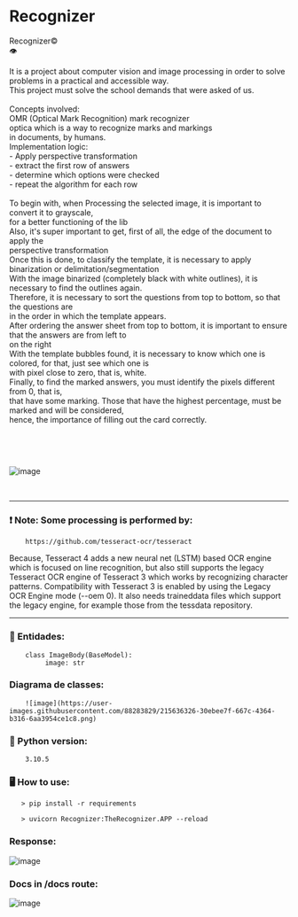 # Recognizer 

Recognizer©<br>
        👁 <p>It is a project about computer vision and image processing in order to solve<br>
        problems in a practical and accessible way.<br>
        This project must solve the school demands that were asked of us.<br><br>
        Concepts involved:<br>
        &#09;    OMR (Optical Mark Recognition) mark recognizer<br>
        &#09;    optica which is a way to recognize marks and markings<br>
         &#09;   in documents, by humans.<br>
         &#09;   Implementation logic:<br>
        &#09;   - Apply perspective transformation<br>
       &#09;     - extract the first row of answers<br>
        &#09;    - determine which options were checked<br>
        &#09;    - repeat the algorithm for each row
        <br><br>
         To begin with, when Processing the selected image, it is important to convert it to grayscale,<br>
         for a better functioning of the lib<br>
        Also, it's super important to get, first of all, the edge of the document to apply the<br>
        perspective transformation<br>
        Once this is done, to classify the template, it is necessary to apply binarization or delimitation/segmentation<br>
        With the image binarized (completely black with white outlines), it is necessary to find the outlines again.<br>
        Therefore, it is necessary to sort the questions from top to bottom, so that the questions are<br>
        in the order in which the template appears.<br>
        After ordering the answer sheet from top to bottom, it is important to ensure that the answers are from left to<br>
        on the right<br>
        With the template bubbles found, it is necessary to know which one is colored, for that, just see which one is<br>
        with pixel close to zero, that is, white.<br>
        Finally, to find the marked answers, you must identify the pixels different from 0, that is,<br>
        that have some marking. Those that have the highest percentage, must be marked and will be considered,<br>
        hence, the importance of filling out the card correctly.</p><br>

<br>

![image](https://user-images.githubusercontent.com/88283829/212799817-bc727cc6-e35a-4ba7-a974-0f44461d27f1.png)

<br>
<hr>

### ❗ Note: Some processing is performed by: 

        https://github.com/tesseract-ocr/tesseract 

Because, Tesseract 4 adds a new neural net (LSTM) based OCR engine which is focused on line recognition, but also still supports the legacy Tesseract OCR engine of Tesseract 3 which works by recognizing character patterns. Compatibility with Tesseract 3 is enabled by using the Legacy OCR Engine mode (--oem 0). It also needs traineddata files which support the legacy engine, for example those from the tessdata repository.

<hr>  


### 👥  Entidades:


        class ImageBody(BaseModel):
             image: str

### Diagrama de classes:

        ![image](https://user-images.githubusercontent.com/88283829/215636326-30ebee7f-667c-4364-b316-6aa3954ce1c8.png)


### 🐍 Python version:

        3.10.5

### 🖥️ How to use:

       > pip install -r requirements
       
       > uvicorn Recognizer:TheRecognizer.APP --reload 


### Response:

![image](https://user-images.githubusercontent.com/88283829/213879047-16575227-87a9-42a2-9542-066720321e49.png)

### Docs in /docs route:

![image](https://user-images.githubusercontent.com/88283829/214697191-5bf83453-57f9-48b6-9ba9-ccc1b4270dbe.png)

